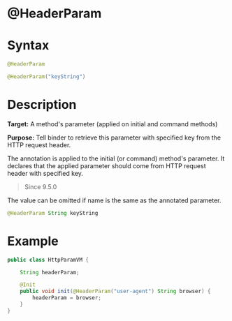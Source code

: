 # @HeaderParam

Syntax
======

```java
@HeaderParam

@HeaderParam("keyString")
```

Description
===========

**Target:** A method's parameter (applied on initial and command methods)

**Purpose:** Tell binder to retrieve this parameter with specified key from the HTTP request header.

The annotation is applied to the initial (or command) method's parameter. It declares that the applied parameter should come from HTTP request header with specified key.

> Since 9.5.0

The value can be omitted if name is the same as the annotated parameter.
```java
@HeaderParam String keyString
```

Example
=======

```java
public class HttpParamVM {

    String headerParam;

    @Init
    public void init(@HeaderParam("user-agent") String browser) {
        headerParam = browser;
    }
}
```
